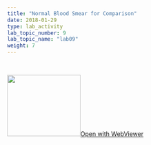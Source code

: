 ```yaml
---
title: "Normal Blood Smear for Comparison"
date: 2018-01-29
type: lab_activity
lab_topic_number: 9
lab_topic_name: "lab09"
weight: 7
---
```

<div class="entrybody">
<p><br clear="all"></p>

<div class="thumbnail"><a href="http://virtualslides.cumc.columbia.edu/Heme%20Path%2007.svs/view.apml?" target="_blank"><img alt="" src="http://pathologylab.ccnmtl.columbia.edu/assets/images/slide_hemepath7.jpg" width="170" height="142" class="mt-image-left"></a><a href="http://virtualslides.cumc.columbia.edu/Heme%20Path%2007.svs/view.apml?" target="_blank">Open with WebViewer</a></div>
						
</div>
